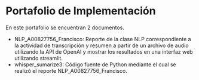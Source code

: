 # Portafolio de Implementación
En este portafolio se encuentran 2 documentos.

* NLP_A00827756_Francisco: Reporte de la clase NLP correspondiente a la actividad de transcripción y resumen a partir de un archivo de audio utilizando la API de OpenAI y mostrar los resultados en una interfaz web utilizando streamlit.
* whisper_sumarize3: Código fuente de Python mediante el cual se realizó el reporte NLP_A00827756_Francisco.
